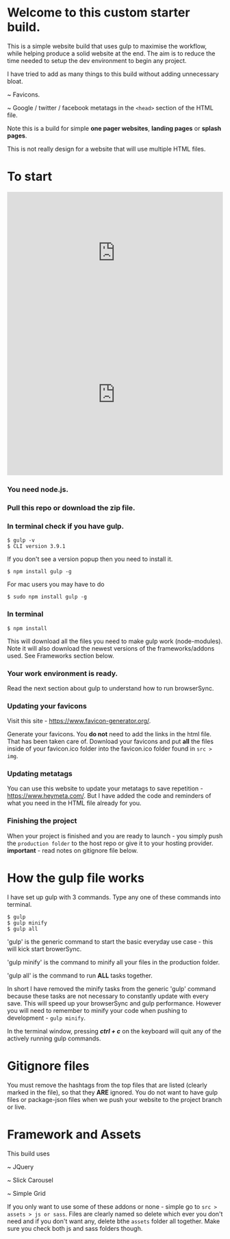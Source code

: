 # Welcome to this custom starter build.

This is a simple website build that uses gulp to maximise the workflow, while helping produce a solid website at the end. The aim is to reduce the time needed to setup the dev environment to begin any project.

I have tried to add as many things to this build without adding unnecessary bloat.

   ~ Favicons.

   ~ Google / twitter / facebook metatags in the `<head>` section of the HTML file.

Note this is a build for simple **one pager websites**, **landing pages** or **splash pages**.

This is not really design for a website that will use multiple HTML files.


# To start

<div style="position: relative; padding-bottom: 56.25%; height: 0;"><iframe src="https://www.useloom.com/embed/ff6a5bfe90694f958635d9ec1d7c8cb6" frameborder="0" webkitallowfullscreen mozallowfullscreen allowfullscreen style="position: absolute; top: 0; left: 0; width: 100%; height: 100%;"></iframe></div>

<div style="position: relative; padding-bottom: 75.15657620041753%; height: 0;"><iframe src="https://www.useloom.com/embed/4c64334c7fb045d894deb80b8c34f5ab" frameborder="0" webkitallowfullscreen mozallowfullscreen allowfullscreen style="position: absolute; top: 0; left: 0; width: 100%; height: 100%;"></iframe></div>

### You need node.js.
### Pull this repo or download the zip file.
### In terminal check if you have gulp.
```
$ gulp -v
$ CLI version 3.9.1
```
If you don't see a version popup then you need to install it.
```
$ npm install gulp -g
```
For mac users you may have to do
```
$ sudo npm install gulp -g
```
### In terminal
```
$ npm install
```
This will download all the files you need to make gulp work (node-modules). Note it will also download the newest versions of the frameworks/addons used. See Frameworks section below.
### Your work environment is ready.
Read the next section about gulp to understand how to run browserSync.
### Updating your favicons
Visit this site  - https://www.favicon-generator.org/.

Generate your favicons. You **do not** need to add the links in the html file. That has been taken care of. Download your favicons and put **all** the files inside of your favicon.ico folder into the favicon.ico folder found in `src > img`.

### Updating metatags
You can use this website to update your metatags to save repetition - https://www.heymeta.com/.
But I have added the code and reminders of what you need in the HTML file already for you.

### Finishing the project
When your project is finished and you are ready to launch - you simply push the `production folder` to the host repo or give it to your hosting provider. **important** - read notes on gitignore file below.


# How the gulp file works

I have set up gulp with 3 commands. Type any one of these commands into terminal.
```
$ gulp
$ gulp minify
$ gulp all
```
'gulp' is the generic command to start the basic everyday use case - this will kick start browerSync.

'gulp minify' is the command to minify all your files in the production folder.

'gulp all' is the command to run **ALL** tasks together.

In short I have removed the minify tasks from the generic 'gulp' command because these tasks are not necessary to constantly update with every save. This will speed up your browserSync and gulp performance. However you will need to remember to minify your code when pushing to development - `gulp minify`.

In the terminal window, pressing ***ctrl + c*** on the keyboard will quit any of the actively running gulp commands.


# Gitignore files

You must remove the hashtags from the top files that are listed (clearly marked in the file), so that they **ARE** ignored. You do not want to have gulp files or package-json files when we push your website to the project branch or live.


# Framework and Assets

This build uses

   ~ JQuery

   ~ Slick Carousel

   ~ Simple Grid

If you only want to use some of these addons or none - simple go to `src > assets > js or sass`. Files are clearly named so delete which ever you don't need and if you don't want any, delete bthe `assets` folder all together. Make sure you check both js and sass folders though.
